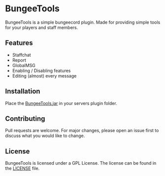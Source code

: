 # BungeeTools

BungeeTools is a simple bungeecord plugin. Made for providing simple tools for your players and staff members. 

## Features

* Staffchat
* Report
* GlobalMSG
* Enabling / Disabling features
* Editing (almost) every message

## Installation
Place the [BungeeTools.jar]("") in your servers plugin folder.

## Contributing
Pull requests are welcome. For major changes, please open an issue first to discuss what you would like to change.

## License
BungeeTools is licensed under a GPL License. The license can be found in the [LICENSE](https://github.com/Timo-Ens/BungeeTools/blob/master/LICENSE) file.
